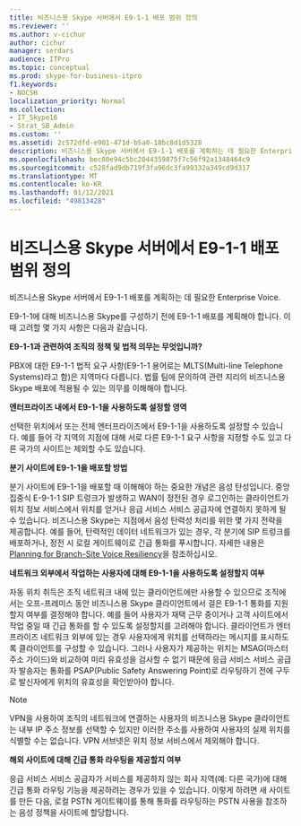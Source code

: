 ```yaml
---
title: 비즈니스용 Skype 서버에서 E9-1-1 배포 범위 정의
ms.reviewer: ''
ms.author: v-cichur
author: cichur
manager: serdars
audience: ITPro
ms.topic: conceptual
ms.prod: skype-for-business-itpro
f1.keywords:
- NOCSH
localization_priority: Normal
ms.collection:
- IT_Skype16
- Strat_SB_Admin
ms.custom: ''
ms.assetid: 2c572dfd-e901-471d-b5a0-18bc8d1d5328
description: 비즈니스용 Skype 서버에서 E9-1-1 배포를 계획하는 데 필요한 Enterprise Voice.
ms.openlocfilehash: bec80e94c5bc2044359875f7c56f92a1348464c9
ms.sourcegitcommit: c528fad9db719f3fa96dc3fa99332a349cd9d317
ms.translationtype: MT
ms.contentlocale: ko-KR
ms.lasthandoff: 01/12/2021
ms.locfileid: "49813428"
---
```

# <a name="define-the-scope-of-the-e9-1-1-deployment-in-skype-for-business-server"></a>비즈니스용 Skype 서버에서 E9-1-1 배포 범위 정의

비즈니스용 Skype 서버에서 E9-1-1 배포를 계획하는 데 필요한 Enterprise Voice.

E9-1-1에 대해 비즈니스용 Skype를 구성하기 전에 E9-1-1 배포를 계획해야 합니다. 이때 고려할 몇 가지 사항은 다음과 같습니다.

 **E9-1-1과 관련하여 조직의 정책 및 법적 의무는 무엇입니까?**

 PBX에 대한 E9-1-1 법적 요구 사항(E9-1-1 용어로는 MLTS(Multi-line Telephone Systems)라고 함)은 지역마다 다릅니다. 법률 팀에 문의하여 관련 지리의 비즈니스용 Skype 배포에 적용될 수 있는 의무를 이해해야 합니다.

 **엔터프라이즈 내에서 E9-1-1을 사용하도록 설정할 영역**

 선택한 위치에서 또는 전체 엔터프라이즈에서 E9-1-1을 사용하도록 설정할 수 있습니다. 예를 들어 각 지역의 지점에 대해 서로 다른 E9-1-1 요구 사항을 지정할 수도 있고 다른 국가의 사이트는 제외할 수도 있습니다.

 **분기 사이트에 E9-1-1을 배포할 방법**

 분기 사이트에 E9-1-1을 배포할 때 이해해야 하는 중요한 개념은 음성 탄성입니다. 중앙 집중식 E-9-1-1 SIP 트렁크가 발생하고 WAN이 정전된 경우 로그인하는 클라이언트가 위치 정보 서비스에서 위치를 얻거나 응급 서비스 서비스 공급자에 연결하지 못하게 될 수 있습니다. 비즈니스용 Skype는 지점에서 음성 탄력성 처리를 위한 몇 가지 전략을 제공합니다. 예를 들어, 탄력적인 데이터 네트워크가 있는 경우, 각 분기에 SIP 트렁크를 배포하거나, 정전 시 로컬 게이트웨이로 긴급 통화를 푸시합니다. 자세한 내용은 [Planning for Branch-Site Voice Resiliency](https://technet.microsoft.com/library/67713f57-3ded-4127-ac37-57d8099bf384.aspx)을 참조하십시오.

 **네트워크 외부에서 작업하는 사용자에 대해 E9-1-1을 사용하도록 설정할지 여부**

 자동 위치 취득은 조직 네트워크 내에 있는 클라이언트에만 사용할 수 있으므로 조직에서는 오프-프레미스 동안 비즈니스용 Skype 클라이언트에서 걸은 E9-1-1 통화를 지원할지 여부를 결정해야 합니다. 예를 들어 사용자가 재택 근무 중이거나 고객 사이트에서 작업 중일 때 긴급 통화를 할 수 있도록 설정할지를 고려해야 합니다. 클라이언트가 엔터프라이즈 네트워크 외부에 있는 경우 사용자에게 위치를 선택하라는 메시지를 표시하도록 클라이언트를 구성할 수 있습니다. 그러나 사용자가 제공하는 위치는 MSAG(마스터 주소 가이드)와 비교하여 미리 유효성을 검사할 수 없기 때문에 응급 서비스 서비스 공급자 발송자는 통화를 PSAP(Public Safety Answering Point)로 라우팅하기 전에 구두로 발신자에게 위치의 유효성을 확인받아야 합니다.

> [!NOTE]
> VPN을 사용하여 조직의 네트워크에 연결하는 사용자의 비즈니스용 Skype 클라이언트는 내부 IP 주소 정보를 선택할 수 있지만 이러한 주소를 사용하여 사용자의 실제 위치를 식별할 수는 없습니다. VPN 서브넷은 위치 정보 서비스에서 제외해야 합니다.

 **해외 사이트에 대해 긴급 통화 라우팅을 제공할지 여부**

 응급 서비스 서비스 공급자가 서비스를 제공하지 않는 회사 지역(예: 다른 국가)에 대해 긴급 통화 라우팅 기능을 제공하려는 경우가 있을 수 있습니다. 이렇게 하려면 새 사이트를 만든 다음, 로컬 PSTN 게이트웨이를 통해 통화를 라우팅하는 PSTN 사용을 참조하는 음성 정책을 사이트에 할당합니다.


